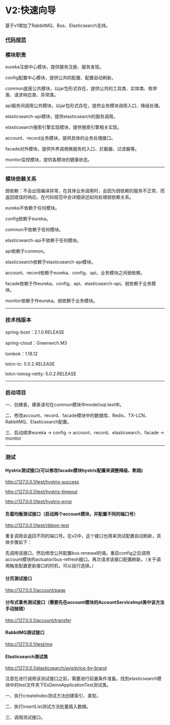 # V2:快速向导

基于v1增加了RabbitMQ、Bus、Elasticsearch支持。

### [代码规范](https://github.com/huaPeiLiang/fast-cloud/wiki)

###    模块职责

eureka注册中心模块，提供服务注册、服务发现。

config配置中心模块，提供公共的配置、配置自动刷新。

common底层公共模块，以jar包形式存在，提供公共的工具类、实体类、枚举类、请求响应类、异常类。

api服务间调用公共模块，以jar包形式存在，提供业务模块调用入口、降级处理。

elasticsearch-api模块，提供elasticsearch的服务调用。

elasticsearch搜索引擎实现模块，提供搜索引擎相关实现。

account、record业务模块，提供具体的业务处理接口。

facade对外模块，提供外界调用微服务的入口、拦截器、过滤器等。

monitor监控模块，提供各模块的健康状态。

----

###    模块依赖关系

弱依赖：不会出现编译异常，在具体业务调用时，会因为弱依赖的服务不正常，而返回错误的响应。在代码规范中会详细讲述如何处理弱依赖关系。

eureka不依赖于任何模块。

config依赖于eureka。

common不依赖于任何模块。

elasticsearch-api不依赖于任何模块。

api依赖于common。

elasticsearch依赖于elasticsearch-api模块。

account、record依赖于eureka、config、api，业务模块之间弱依赖。

facade依赖于作eureka、config、api、elasticsearch-api。弱依赖于业务模块。

monitor依赖于作eureka。弱依赖于业务模块。

----

###    技术栈版本

spring-boot：2.1.0.RELEASE

spring-cloud：Greenwich.M3

lombok：1.18.12

txlcn-tc: 5.0.2.RELEASE

txlcn-txmsg-netty: 5.0.2.RELEASE

----

###    启动项目

一、创建表，建表语句在common模块中model/sql.text中。

二、修改account、record、facade模块中的数据库、Redis、TX-LCN、RabbitMQ、Elasticsearch配置。

三、启动顺序eureka -> config -> account、record、elasticsearch、facade -> monitor
    
----

###   测试
####    Hystrix测试接口(可以修改facade模块hystrix配置来调整降级、断路)

http://127.0.0.1/test/hystrix-success

http://127.0.0.1/test/hystrix-timeout

http://127.0.0.1/test/hystrix-error

####    负载均衡测试接口（启动两个account模块，并配置不同的端口号）

http://127.0.0.1/test/ribbon-test
    
重复调用会返回不同的端口号。在v2中，这个接口也用来测试配置自动刷新，具体步骤如下：

先调用该接口，然后修改公共配置bus.renewal的值。重启config之后调用account模块的actuator/bus-refresh接口。再次请求该接口配置刷新。（关于调用触发配置更新接口的时机，可以自行选择。）

####    分页测试接口

http://127.0.0.1/account/page

####  分布式事务测试接口（需要先在account模块的AccountServiceImpl类中该方法手动抛错）

http://127.0.0.1/account/transfer

#### RabbitMQ测试接口

http://127.0.0.1/test/mq

#### Elasticsearch测试类

http://127.0.0.1/elasticsearch/avg/price-by-brand

注意在进行调用该测试接口之前，需要进行前置条件准备。找到elasticsearch模块中的test文件夹下EsDemoApplicationTest测试类。

一、执行createIndex测试方法创建索引、类型。

二、执行insertList测试方法批量插入数据。

三、调用测试接口。
